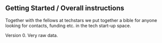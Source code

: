 ## Getting Started / Overall instructions
Together with the fellows at techstars we put together a bible for 
anyone looking for contacts, funding etc. in the tech start-up space.

Version 0. Very raw data.
